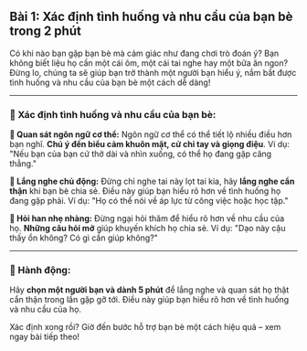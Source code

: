 ## Bài 1: Xác định tình huống và nhu cầu của bạn bè trong 2 phút

Có khi nào bạn gặp bạn bè mà cảm giác như đang chơi trò đoán ý? Bạn không biết liệu họ cần một cái ôm, một cái tai nghe hay một bữa ăn ngon? Đừng lo, chúng ta sẽ giúp bạn trở thành một người bạn hiểu ý, nắm bắt được tình huống và nhu cầu của bạn bè một cách dễ dàng!

---

### 📌 Xác định tình huống và nhu cầu của bạn bè:

**🔹 Quan sát ngôn ngữ cơ thể:**
Ngôn ngữ cơ thể có thể tiết lộ nhiều điều hơn bạn nghĩ. **Chú ý đến biểu cảm khuôn mặt, cử chỉ tay và giọng điệu**. Ví dụ: "Nếu bạn của bạn cứ thở dài và nhìn xuống, có thể họ đang gặp căng thẳng."

**🔹 Lắng nghe chủ động:**
Đừng chỉ nghe tai này lọt tai kia, hãy **lắng nghe cẩn thận** khi bạn bè chia sẻ. Điều này giúp bạn hiểu rõ hơn về tình huống họ đang gặp phải. Ví dụ: "Họ có thể nói về áp lực từ công việc hoặc học tập."

**🔹 Hỏi han nhẹ nhàng:**
Đừng ngại hỏi thăm để hiểu rõ hơn về nhu cầu của họ. **Những câu hỏi mở** giúp khuyến khích họ chia sẻ. Ví dụ: "Dạo này cậu thấy ổn không? Có gì cần giúp không?"

---

### 🚀 Hành động:

Hãy **chọn một người bạn và dành 5 phút** để lắng nghe và quan sát họ thật cẩn thận trong lần gặp gỡ tới. Điều này giúp bạn hiểu rõ hơn về tình huống và nhu cầu của họ.

Xác định xong rồi? Giờ đến bước hỗ trợ bạn bè một cách hiệu quả – xem ngay bài tiếp theo!